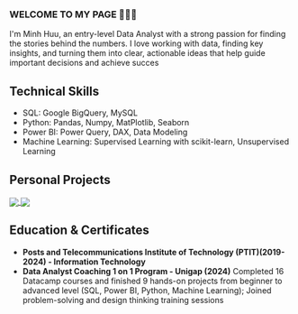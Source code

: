### WELCOME TO MY PAGE 👋👋👋
I'm Minh Huu, an entry-level Data Analyst with a strong passion for finding the stories behind the numbers. I love working with data, finding key insights, and turning them into clear, actionable ideas that help guide important decisions and achieve succes
## Technical Skills 
- SQL: Google BigQuery, MySQL
- Python: Pandas, Numpy, MatPlotlib, Seaborn
- Power BI: Power Query, DAX, Data Modeling
- Machine Learning: Supervised Learning with scikit-learn, Unsupervised Learning
## Personal Projects
<a href="https://github.com/kieuminhhuu/PowerBI-Superstore-Analysis/">
  <!-- Change the `github-readme-stats.anuraghazra1.vercel.app` to `github-readme-stats.vercel.app`  -->
  <img align="center" src="https://github-readme-stats.anuraghazra1.vercel.app/api/pin/?username=kieuminhhuu&repo=PowerBI-Superstore-Analysis&theme=radical" />
</a>    
<a href="https://github.com/kieuminhhuu/Explore_Ecommerce_Dataset_2/">
  <!-- Change the `github-readme-stats.anuraghazra1.vercel.app` to `github-readme-stats.vercel.app`  -->
  <img align="center" src="https://github-readme-stats.anuraghazra1.vercel.app/api/pin/?username=kieuminhhuu&repo=Explore_Ecommerce_Datase_2t&theme=merko" />
</a> 
 
## Education & Certificates
- **Posts and Telecommunications Institute of Technology (PTIT)(2019-2024) - Information Technology**
- **Data Analyst Coaching 1 on 1 Program - Unigap (2024)**
Completed 16 Datacamp courses and finished 9 hands-on projects from beginner to advanced level (SQL, Power BI, Python, Machine Learning); Joined problem-solving and design thinking training sessions
